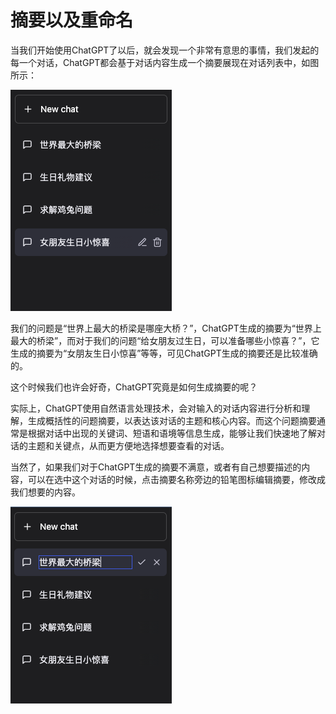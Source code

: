 # 摘要以及重命名

当我们开始使用ChatGPT了以后，就会发现一个非常有意思的事情，我们发起的每一个对话，ChatGPT都会基于对话内容生成一个摘要展现在对话列表中，如图所示：

![intro](../images/webpage/rename_list.png)

我们的问题是“世界上最大的桥梁是哪座大桥？”，ChatGPT生成的摘要为“世界上最大的桥梁”，而对于我们的问题“给女朋友过生日，可以准备哪些小惊喜？”，它生成的摘要为“女朋友生日小惊喜”等等，可见ChatGPT生成的摘要还是比较准确的。

这个时候我们也许会好奇，ChatGPT究竟是如何生成摘要的呢？

实际上，ChatGPT使用自然语言处理技术，会对输入的对话内容进行分析和理解，生成概括性的问题摘要，以表达该对话的主题和核心内容。而这个问题摘要通常是根据对话中出现的关键词、短语和语境等信息生成，能够让我们快速地了解对话的主题和关键点，从而更方便地选择想要查看的对话。

当然了，如果我们对于ChatGPT生成的摘要不满意，或者有自己想要描述的内容，可以在选中这个对话的时候，点击摘要名称旁边的铅笔图标编辑摘要，修改成我们想要的内容。

![intro](../images/webpage/rename_edit.png)


